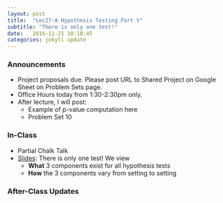 ```yaml
---
layout: post
title:  "Lec27-A Hypothesis Testing Part V"
subtitle: "There is only one test!"
date:   2016-11-21 10:10:45
categories: jekyll update
---
```




### Announcements

* Project proposals due. Please post URL to Shared Project on Google Sheet on
Problem Sets page.
* Office Hours today from 1:30-2:30pm only. 
* After lecture, I will post:
    + Example of p-value computation here
    + Problem Set 10


### In-Class

* Partial Chalk Talk
* <a href = "{{ site.baseurl }}/assets/3-Statistical_Inference/hypothesis_testing_V.html" target = "_blank">Slides</a>: There is only one test! We view
    + **What** 3 components exist for all hypothesis tests
    + **How** the 3 components vary from setting to setting

### After-Class Updates

<!--
* Lec25 <a href = "{{ site.baseurl }}/assets/LC/hypothesis_testing.html" target = "_blank">learning check discussion</a>
-->
